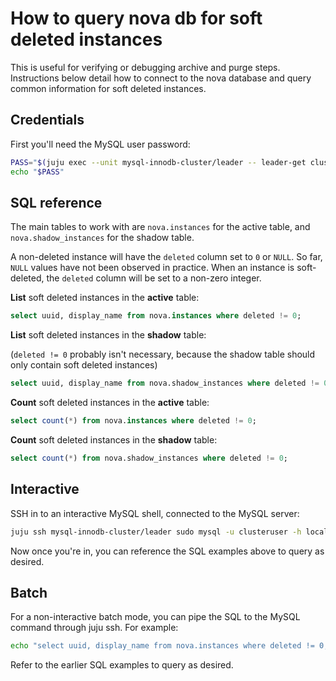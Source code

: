 # How to query nova db for soft deleted instances

This is useful for verifying or debugging archive and purge steps.
Instructions below detail how to connect to the nova database and query common information for soft deleted instances.

## Credentials

First you'll need the MySQL user password:

```sh
PASS="$(juju exec --unit mysql-innodb-cluster/leader -- leader-get cluster-password)"
echo "$PASS"
```

## SQL reference

The main tables to work with are `nova.instances` for the active table,
and `nova.shadow_instances` for the shadow table.

A non-deleted instance will have the `deleted` column set to `0` or `NULL`.
So far, `NULL` values have not been observed in practice.
When an instance is soft-deleted,
the `deleted` column will be set to a non-zero integer.

**List** soft deleted instances in the **active** table:

```sql
select uuid, display_name from nova.instances where deleted != 0;
```

**List** soft deleted instances in the **shadow** table:

(`deleted != 0` probably isn't necessary, because the shadow table should only contain soft deleted instances)

```sql
select uuid, display_name from nova.shadow_instances where deleted != 0;
```

**Count** soft deleted instances in the **active** table:

```sql
select count(*) from nova.instances where deleted != 0;
```

**Count** soft deleted instances in the **shadow** table:

```sql
select count(*) from nova.shadow_instances where deleted != 0;
```

## Interactive

SSH in to an interactive MySQL shell, connected to the MySQL server:

```sh
juju ssh mysql-innodb-cluster/leader sudo mysql -u clusteruser -h localhost "-p$PASS"
```

Now once you're in, you can reference the SQL examples above to query as desired.

## Batch

For a non-interactive batch mode, you can pipe the SQL to the MySQL command through juju ssh.
For example:

```sh
echo "select uuid, display_name from nova.instances where deleted != 0;" | juju ssh mysql-innodb-cluster/leader sudo mysql -u clusteruser -h localhost "-p$PASS"
```

Refer to the earlier SQL examples to query as desired.
